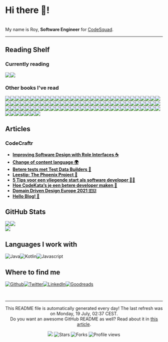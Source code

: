 
<h1>Hi there 👋!</h1>
<p><br/>My name is Roy,  <b>Software Engineer</b> for <a href="https://www.codesquad.nl" target="_blank">CodeSquad</a>.</p>
<p> </p>
<hr/>
<h2>Reading Shelf</h2>
<h3>Currently reading</h3><a href="https://www.goodreads.com/review/show/3544456407?utm_medium=api&amp;utm_source=rss"><img src="https://i.gr-assets.com/images/S/compressed.photo.goodreads.com/books/1554220386l/34084._SX98_.jpg"/></a><a href="https://www.goodreads.com/review/show/3988646995?utm_medium=api&amp;utm_source=rss"><img src="https://i.gr-assets.com/images/S/compressed.photo.goodreads.com/books/1328834323l/128172._SY160_.jpg"/></a>
<h3>Other books I've read</h3><a href="https://www.goodreads.com/review/show/4120915839?utm_medium=api&amp;utm_source=rss"><img src="https://i.gr-assets.com/images/S/compressed.photo.goodreads.com/books/1567465522l/49687098._SX50_SY75_.jpg"/></a><a href="https://www.goodreads.com/review/show/4120581195?utm_medium=api&amp;utm_source=rss"><img src="https://i.gr-assets.com/images/S/compressed.photo.goodreads.com/books/1621845791l/55827789._SY75_.jpg"/></a><a href="https://www.goodreads.com/review/show/4120578311?utm_medium=api&amp;utm_source=rss"><img src="https://i.gr-assets.com/images/S/compressed.photo.goodreads.com/books/1410786036l/23001125._SY75_.jpg"/></a><a href="https://www.goodreads.com/review/show/4105583300?utm_medium=api&amp;utm_source=rss"><img src="https://i.gr-assets.com/images/S/compressed.photo.goodreads.com/books/1529591917l/40603587._SX50_.jpg"/></a><a href="https://www.goodreads.com/review/show/4072537279?utm_medium=api&amp;utm_source=rss"><img src="https://i.gr-assets.com/images/S/compressed.photo.goodreads.com/books/1410136019l/629._SY75_.jpg"/></a><a href="https://www.goodreads.com/review/show/3913693939?utm_medium=api&amp;utm_source=rss"><img src="https://i.gr-assets.com/images/S/compressed.photo.goodreads.com/books/1400841022l/21343._SY75_.jpg"/></a><a href="https://www.goodreads.com/review/show/4056681876?utm_medium=api&amp;utm_source=rss"><img src="https://i.gr-assets.com/images/S/compressed.photo.goodreads.com/books/1590081001l/53456007._SY75_.jpg"/></a><a href="https://www.goodreads.com/review/show/3904604140?utm_medium=api&amp;utm_source=rss"><img src="https://i.gr-assets.com/images/S/compressed.photo.goodreads.com/books/1597016311l/54326146._SY75_.jpg"/></a><a href="https://www.goodreads.com/review/show/3895202465?utm_medium=api&amp;utm_source=rss"><img src="https://i.gr-assets.com/images/S/compressed.photo.goodreads.com/books/1388328985l/3023._SX50_.jpg"/></a><a href="https://www.goodreads.com/review/show/3895200845?utm_medium=api&amp;utm_source=rss"><img src="https://i.gr-assets.com/images/S/compressed.photo.goodreads.com/books/1447436542l/26530331._SY75_.jpg"/></a><a href="https://www.goodreads.com/review/show/3889092086?utm_medium=api&amp;utm_source=rss"><img src="https://i.gr-assets.com/images/S/compressed.photo.goodreads.com/books/1218495337l/1793620._SX50_.jpg"/></a><a href="https://www.goodreads.com/review/show/3817851571?utm_medium=api&amp;utm_source=rss"><img src="https://i.gr-assets.com/images/S/compressed.photo.goodreads.com/books/1595815356l/49099937._SY75_.jpg"/></a><a href="https://www.goodreads.com/review/show/3790681824?utm_medium=api&amp;utm_source=rss"><img src="https://i.gr-assets.com/images/S/compressed.photo.goodreads.com/books/1403181687l/17994._SY75_.jpg"/></a><a href="https://www.goodreads.com/review/show/3790681140?utm_medium=api&amp;utm_source=rss"><img src="https://i.gr-assets.com/images/S/compressed.photo.goodreads.com/books/1408324949l/20696006._SY75_.jpg"/></a><a href="https://www.goodreads.com/review/show/3790678561?utm_medium=api&amp;utm_source=rss"><img src="https://i.gr-assets.com/images/S/compressed.photo.goodreads.com/books/1391026083l/28815._SY75_.jpg"/></a><a href="https://www.goodreads.com/review/show/3790677502?utm_medium=api&amp;utm_source=rss"><img src="https://i.gr-assets.com/images/S/compressed.photo.goodreads.com/books/1418103804l/21913812._SY75_.jpg"/></a><a href="https://www.goodreads.com/review/show/3790673743?utm_medium=api&amp;utm_source=rss"><img src="https://i.gr-assets.com/images/S/compressed.photo.goodreads.com/books/1328562861l/8520610._SY75_.jpg"/></a><a href="https://www.goodreads.com/review/show/3712743222?utm_medium=api&amp;utm_source=rss"><img src="https://i.gr-assets.com/images/S/compressed.photo.goodreads.com/books/1435697935l/56829._SY75_.jpg"/></a><a href="https://www.goodreads.com/review/show/3790672950?utm_medium=api&amp;utm_source=rss"><img src="https://i.gr-assets.com/images/S/compressed.photo.goodreads.com/books/1255573980l/1713426._SY75_.jpg"/></a><a href="https://www.goodreads.com/review/show/3597102085?utm_medium=api&amp;utm_source=rss"><img src="https://i.gr-assets.com/images/S/compressed.photo.goodreads.com/books/1387714776l/603263._SX50_.jpg"/></a><a href="https://www.goodreads.com/review/show/3590228354?utm_medium=api&amp;utm_source=rss"><img src="https://i.gr-assets.com/images/S/compressed.photo.goodreads.com/books/1453060710l/25852784._SX50_.jpg"/></a><a href="https://www.goodreads.com/review/show/3590226945?utm_medium=api&amp;utm_source=rss"><img src="https://i.gr-assets.com/images/S/compressed.photo.goodreads.com/books/1447047702l/63697._SY75_.jpg"/></a><a href="https://www.goodreads.com/review/show/3590226080?utm_medium=api&amp;utm_source=rss"><img src="https://i.gr-assets.com/images/S/compressed.photo.goodreads.com/books/1179944053l/975959._SY75_.jpg"/></a><a href="https://www.goodreads.com/review/show/3573415523?utm_medium=api&amp;utm_source=rss"><img src="https://i.gr-assets.com/images/S/compressed.photo.goodreads.com/books/1432253110l/66354._SY75_.jpg"/></a><a href="https://www.goodreads.com/review/show/2818512813?utm_medium=api&amp;utm_source=rss"><img src="https://i.gr-assets.com/images/S/compressed.photo.goodreads.com/books/1421618636l/30659._SY75_.jpg"/></a><a href="https://www.goodreads.com/review/show/3555960050?utm_medium=api&amp;utm_source=rss"><img src="https://i.gr-assets.com/images/S/compressed.photo.goodreads.com/books/1333576876l/10127019._SY75_.jpg"/></a><a href="https://www.goodreads.com/review/show/3172074543?utm_medium=api&amp;utm_source=rss"><img src="https://i.gr-assets.com/images/S/compressed.photo.goodreads.com/books/1461354651l/15839976._SY75_.jpg"/></a><a href="https://www.goodreads.com/review/show/3159374196?utm_medium=api&amp;utm_source=rss"><img src="https://i.gr-assets.com/images/S/compressed.photo.goodreads.com/books/1309212400l/9014._SY75_.jpg"/></a><a href="https://www.goodreads.com/review/show/3152207839?utm_medium=api&amp;utm_source=rss"><img src="https://i.gr-assets.com/images/S/compressed.photo.goodreads.com/books/1382846449l/7144._SY75_.jpg"/></a><a href="https://www.goodreads.com/review/show/3141421038?utm_medium=api&amp;utm_source=rss"><img src="https://i.gr-assets.com/images/S/compressed.photo.goodreads.com/books/1388278046l/32831._SY75_.jpg"/></a><a href="https://www.goodreads.com/review/show/3141420897?utm_medium=api&amp;utm_source=rss"><img src="https://i.gr-assets.com/images/S/compressed.photo.goodreads.com/books/1308815551l/54479._SY75_.jpg"/></a><a href="https://www.goodreads.com/review/show/3141420832?utm_medium=api&amp;utm_source=rss"><img src="https://i.gr-assets.com/images/S/compressed.photo.goodreads.com/books/1494979127l/33507._SX50_.jpg"/></a><a href="https://www.goodreads.com/review/show/3141414152?utm_medium=api&amp;utm_source=rss"><img src="https://i.gr-assets.com/images/S/compressed.photo.goodreads.com/books/1337818095l/228665._SY75_.jpg"/></a><a href="https://www.goodreads.com/review/show/3141408357?utm_medium=api&amp;utm_source=rss"><img src="https://i.gr-assets.com/images/S/compressed.photo.goodreads.com/books/1391464462l/43916._SY75_.jpg"/></a><a href="https://www.goodreads.com/review/show/3133341190?utm_medium=api&amp;utm_source=rss"><img src="https://i.gr-assets.com/images/S/compressed.photo.goodreads.com/books/1531295292l/2213661._SY75_.jpg"/></a><a href="https://www.goodreads.com/review/show/3133344475?utm_medium=api&amp;utm_source=rss"><img src="https://i.gr-assets.com/images/S/compressed.photo.goodreads.com/books/1413706054l/18007564._SY75_.jpg"/></a><a href="https://www.goodreads.com/review/show/3099696842?utm_medium=api&amp;utm_source=rss"><img src="https://i.gr-assets.com/images/S/compressed.photo.goodreads.com/books/1502518360l/35074096._SY75_.jpg"/></a><a href="https://www.goodreads.com/review/show/3099697389?utm_medium=api&amp;utm_source=rss"><img src="https://i.gr-assets.com/images/S/compressed.photo.goodreads.com/books/1536766389l/41433634._SY75_.jpg"/></a><a href="https://www.goodreads.com/review/show/2818536193?utm_medium=api&amp;utm_source=rss"><img src="https://i.gr-assets.com/images/S/compressed.photo.goodreads.com/books/1317793965l/11468377._SX50_.jpg"/></a><a href="https://www.goodreads.com/review/show/3018107539?utm_medium=api&amp;utm_source=rss"><img src="https://i.gr-assets.com/images/S/compressed.photo.goodreads.com/books/1564666396l/46223297._SY75_.jpg"/></a><a href="https://www.goodreads.com/review/show/2860391629?utm_medium=api&amp;utm_source=rss"><img src="https://i.gr-assets.com/images/S/compressed.photo.goodreads.com/books/1334416842l/830502._SY75_.jpg"/></a><a href="https://www.goodreads.com/review/show/2880048420?utm_medium=api&amp;utm_source=rss"><img src="https://i.gr-assets.com/images/S/compressed.photo.goodreads.com/books/1564577305l/38820046._SY75_.jpg"/></a><a href="https://www.goodreads.com/review/show/2858884702?utm_medium=api&amp;utm_source=rss"><img src="https://i.gr-assets.com/images/S/compressed.photo.goodreads.com/books/1353277730l/11588._SY75_.jpg"/></a><a href="https://www.goodreads.com/review/show/2848655932?utm_medium=api&amp;utm_source=rss"><img src="https://i.gr-assets.com/images/S/compressed.photo.goodreads.com/books/1544963815l/34890015._SY75_.jpg"/></a><a href="https://www.goodreads.com/review/show/2822235054?utm_medium=api&amp;utm_source=rss"><img src="https://i.gr-assets.com/images/S/compressed.photo.goodreads.com/books/1465675526l/16902._SY75_.jpg"/></a><a href="https://www.goodreads.com/review/show/2822238499?utm_medium=api&amp;utm_source=rss"><img src="https://i.gr-assets.com/images/S/compressed.photo.goodreads.com/books/1403173986l/1845._SY75_.jpg"/></a><a href="https://www.goodreads.com/review/show/2822229840?utm_medium=api&amp;utm_source=rss"><img src="https://i.gr-assets.com/images/S/compressed.photo.goodreads.com/books/1535419394l/4069._SY75_.jpg"/></a><a href="https://www.goodreads.com/review/show/2818535540?utm_medium=api&amp;utm_source=rss"><img src="https://i.gr-assets.com/images/S/compressed.photo.goodreads.com/books/1388211242l/69571._SY75_.jpg"/></a><a href="https://www.goodreads.com/review/show/2822219160?utm_medium=api&amp;utm_source=rss"><img src="https://i.gr-assets.com/images/S/compressed.photo.goodreads.com/books/1566425108l/33._SX50_.jpg"/></a><a href="https://www.goodreads.com/review/show/2818512961?utm_medium=api&amp;utm_source=rss"><img src="https://i.gr-assets.com/images/S/compressed.photo.goodreads.com/books/1388607391l/12321._SY75_.jpg"/></a><a href="https://www.goodreads.com/review/show/2818513063?utm_medium=api&amp;utm_source=rss"><img src="https://i.gr-assets.com/images/S/compressed.photo.goodreads.com/books/1390055828l/28862._SY75_.jpg"/></a><a href="https://www.goodreads.com/review/show/2812986174?utm_medium=api&amp;utm_source=rss"><img src="https://i.gr-assets.com/images/S/compressed.photo.goodreads.com/books/1164045516l/3590._SY75_.jpg"/></a><a href="https://www.goodreads.com/review/show/2818512790?utm_medium=api&amp;utm_source=rss"><img src="https://i.gr-assets.com/images/S/compressed.photo.goodreads.com/books/1386925655l/30289._SY75_.jpg"/></a><a href="https://www.goodreads.com/review/show/2812986133?utm_medium=api&amp;utm_source=rss"><img src="https://i.gr-assets.com/images/S/compressed.photo.goodreads.com/books/1516211014l/332613._SX50_.jpg"/></a><a href="https://www.goodreads.com/review/show/2812985091?utm_medium=api&amp;utm_source=rss"><img src="https://i.gr-assets.com/images/S/compressed.photo.goodreads.com/books/1511302904l/890._SX50_.jpg"/></a><a href="https://www.goodreads.com/review/show/2812985424?utm_medium=api&amp;utm_source=rss"><img src="https://i.gr-assets.com/images/S/compressed.photo.goodreads.com/books/1351643740l/4381._SY75_.jpg"/></a><a href="https://www.goodreads.com/review/show/2812985029?utm_medium=api&amp;utm_source=rss"><img src="https://i.gr-assets.com/images/S/compressed.photo.goodreads.com/books/1439632243l/24178._SY75_.jpg"/></a><a href="https://www.goodreads.com/review/show/2812984321?utm_medium=api&amp;utm_source=rss"><img src="https://i.gr-assets.com/images/S/compressed.photo.goodreads.com/books/1320399351l/1885._SY75_.jpg"/></a><a href="https://www.goodreads.com/review/show/2809368710?utm_medium=api&amp;utm_source=rss"><img src="https://i.gr-assets.com/images/S/compressed.photo.goodreads.com/books/1388432490l/2761._SY75_.jpg"/></a><a href="https://www.goodreads.com/review/show/2771448234?utm_medium=api&amp;utm_source=rss"><img src="https://i.gr-assets.com/images/S/compressed.photo.goodreads.com/books/1417900846l/29579._SX50_.jpg"/></a><a href="https://www.goodreads.com/review/show/2769626816?utm_medium=api&amp;utm_source=rss"><img src="https://i.gr-assets.com/images/S/compressed.photo.goodreads.com/books/1336930564l/193755._SY75_.jpg"/></a><a href="https://www.goodreads.com/review/show/2759690509?utm_medium=api&amp;utm_source=rss"><img src="https://i.gr-assets.com/images/S/compressed.photo.goodreads.com/books/1536862019l/40277241._SX50_.jpg"/></a><a href="https://www.goodreads.com/review/show/2759690266?utm_medium=api&amp;utm_source=rss"><img src="https://i.gr-assets.com/images/S/compressed.photo.goodreads.com/books/1333578746l/3869._SX50_.jpg"/></a><a href="https://www.goodreads.com/review/show/4071632939?utm_medium=api&amp;utm_source=rss"><img src="https://i.gr-assets.com/images/S/compressed.photo.goodreads.com/books/1553978907l/44663865._SY75_.jpg"/></a><a href="https://www.goodreads.com/review/show/3005524854?utm_medium=api&amp;utm_source=rss"><img src="https://i.gr-assets.com/images/S/compressed.photo.goodreads.com/books/1328834807l/5608045._SX50_.jpg"/></a><a href="https://www.goodreads.com/review/show/4119004409?utm_medium=api&amp;utm_source=rss"><img src="https://i.gr-assets.com/images/S/compressed.photo.goodreads.com/books/1328827864l/1931426._SX50_.jpg"/></a><a href="https://www.goodreads.com/review/show/3544456407?utm_medium=api&amp;utm_source=rss"><img src="https://i.gr-assets.com/images/S/compressed.photo.goodreads.com/books/1554220386l/34084._SY75_.jpg"/></a><a href="https://www.goodreads.com/review/show/3544456398?utm_medium=api&amp;utm_source=rss"><img src="https://i.gr-assets.com/images/S/compressed.photo.goodreads.com/books/1370918050l/5094._SY75_.jpg"/></a><a href="https://www.goodreads.com/review/show/4079057254?utm_medium=api&amp;utm_source=rss"><img src="https://i.gr-assets.com/images/S/compressed.photo.goodreads.com/books/1324147949l/8677004._SX50_.jpg"/></a><a href="https://www.goodreads.com/review/show/4078100703?utm_medium=api&amp;utm_source=rss"><img src="https://i.gr-assets.com/images/S/compressed.photo.goodreads.com/books/1348067012l/1035377._SX50_.jpg"/></a><a href="https://www.goodreads.com/review/show/4072539657?utm_medium=api&amp;utm_source=rss"><img src="https://i.gr-assets.com/images/S/compressed.photo.goodreads.com/books/1348430512l/13629._SX50_.jpg"/></a><a href="https://www.goodreads.com/review/show/4048213422?utm_medium=api&amp;utm_source=rss"><img src="https://i.gr-assets.com/images/S/compressed.photo.goodreads.com/books/1554220416l/43615._SY75_.jpg"/></a><a href="https://www.goodreads.com/review/show/2865561426?utm_medium=api&amp;utm_source=rss"><img src="https://i.gr-assets.com/images/S/compressed.photo.goodreads.com/books/1287493789l/179133._SX50_.jpg"/></a><a href="https://www.goodreads.com/review/show/4051749605?utm_medium=api&amp;utm_source=rss"><img src="https://i.gr-assets.com/images/S/compressed.photo.goodreads.com/books/1328001524l/12341557._SY75_.jpg"/></a><a href="https://www.goodreads.com/review/show/4051748121?utm_medium=api&amp;utm_source=rss"><img src="https://i.gr-assets.com/images/S/compressed.photo.goodreads.com/books/1328794822l/6356190._SY75_.jpg"/></a><a href="https://www.goodreads.com/review/show/4051054258?utm_medium=api&amp;utm_source=rss"><img src="https://i.gr-assets.com/images/S/compressed.photo.goodreads.com/books/1386965353l/18891716._SY75_.jpg"/></a><a href="https://www.goodreads.com/review/show/3790671528?utm_medium=api&amp;utm_source=rss"><img src="https://i.gr-assets.com/images/S/compressed.photo.goodreads.com/books/1436735207l/10569._SY75_.jpg"/></a><a href="https://www.goodreads.com/review/show/3521167253?utm_medium=api&amp;utm_source=rss"><img src="https://i.gr-assets.com/images/S/compressed.photo.goodreads.com/books/1348856445l/1602573._SY75_.jpg"/></a><a href="https://www.goodreads.com/review/show/3524934330?utm_medium=api&amp;utm_source=rss"><img src="https://i.gr-assets.com/images/S/compressed.photo.goodreads.com/books/1550072591l/44002485._SX50_.jpg"/></a><a href="https://www.goodreads.com/review/show/3208009050?utm_medium=api&amp;utm_source=rss"><img src="https://i.gr-assets.com/images/S/compressed.photo.goodreads.com/books/1396837641l/4845._SX50_.jpg"/></a><a href="https://www.goodreads.com/review/show/3345591349?utm_medium=api&amp;utm_source=rss"><img src="https://i.gr-assets.com/images/S/compressed.photo.goodreads.com/books/1391733255l/20744863._SX50_.jpg"/></a><a href="https://www.goodreads.com/review/show/3182911566?utm_medium=api&amp;utm_source=rss"><img src="https://i.gr-assets.com/images/S/compressed.photo.goodreads.com/books/1358916543l/13507787._SX50_.jpg"/></a><a href="https://www.goodreads.com/review/show/3182906998?utm_medium=api&amp;utm_source=rss"><img src="https://i.gr-assets.com/images/S/compressed.photo.goodreads.com/books/1415590078l/23333087._SX50_.jpg"/></a><a href="https://www.goodreads.com/review/show/3143674389?utm_medium=api&amp;utm_source=rss"><img src="https://i.gr-assets.com/images/S/compressed.photo.goodreads.com/books/1348196056l/84985._SX50_.jpg"/></a><a href="https://www.goodreads.com/review/show/3182905273?utm_medium=api&amp;utm_source=rss"><img src="https://i.gr-assets.com/images/S/compressed.photo.goodreads.com/books/1348519150l/6399113._SX50_.jpg"/></a><a href="https://www.goodreads.com/review/show/3168062878?utm_medium=api&amp;utm_source=rss"><img src="https://i.gr-assets.com/images/S/compressed.photo.goodreads.com/books/1294497489l/6593810._SX50_.jpg"/></a><a href="https://www.goodreads.com/review/show/3182903178?utm_medium=api&amp;utm_source=rss"><img src="https://i.gr-assets.com/images/S/compressed.photo.goodreads.com/books/1336278962l/13607232._SX50_.jpg"/></a><a href="https://www.goodreads.com/review/show/3168063191?utm_medium=api&amp;utm_source=rss"><img src="https://i.gr-assets.com/images/S/compressed.photo.goodreads.com/books/1432497082l/20873338._SX50_.jpg"/></a><a href="https://www.goodreads.com/review/show/3182906633?utm_medium=api&amp;utm_source=rss"><img src="https://i.gr-assets.com/images/S/compressed.photo.goodreads.com/books/1419183325l/23333089._SX50_.jpg"/></a><a href="https://www.goodreads.com/review/show/3056909654?utm_medium=api&amp;utm_source=rss"><img src="https://i.gr-assets.com/images/S/compressed.photo.goodreads.com/books/1347390905l/85012._SX50_.jpg"/></a><a href="https://www.goodreads.com/review/show/3056909475?utm_medium=api&amp;utm_source=rss"><img src="https://i.gr-assets.com/images/S/compressed.photo.goodreads.com/books/1348015290l/161302._SX50_.jpg"/></a><a href="https://www.goodreads.com/review/show/3056909486?utm_medium=api&amp;utm_source=rss"><img src="https://i.gr-assets.com/images/S/compressed.photo.goodreads.com/books/1348429383l/224132._SX50_.jpg"/></a><a href="https://www.goodreads.com/review/show/3056909563?utm_medium=api&amp;utm_source=rss"><img src="https://i.gr-assets.com/images/S/compressed.photo.goodreads.com/books/1348288284l/337302._SX50_.jpg"/></a><a href="https://www.goodreads.com/review/show/3056909611?utm_medium=api&amp;utm_source=rss"><img src="https://i.gr-assets.com/images/S/compressed.photo.goodreads.com/books/1372043941l/1311542._SX50_.jpg"/></a><a href="https://www.goodreads.com/review/show/3080950900?utm_medium=api&amp;utm_source=rss"><img src="https://i.gr-assets.com/images/S/compressed.photo.goodreads.com/books/1307392511l/10288718._SX50_.jpg"/></a><a href="https://www.goodreads.com/review/show/3056908559?utm_medium=api&amp;utm_source=rss"><img src="https://i.gr-assets.com/images/S/compressed.photo.goodreads.com/books/1328765022l/1069827._SX50_.jpg"/></a><a href="https://www.goodreads.com/review/show/3005525373?utm_medium=api&amp;utm_source=rss"><img src="https://i.gr-assets.com/images/S/compressed.photo.goodreads.com/books/1348818347l/6487349._SX50_.jpg"/></a><a href="https://www.goodreads.com/review/show/3056909436?utm_medium=api&amp;utm_source=rss"><img src="https://i.gr-assets.com/images/S/compressed.photo.goodreads.com/books/1347810217l/8082269._SX50_.jpg"/></a><a href="https://www.goodreads.com/review/show/3056909288?utm_medium=api&amp;utm_source=rss"><img src="https://i.gr-assets.com/images/S/compressed.photo.goodreads.com/books/1347640457l/8686650._SX50_.jpg"/></a><a href="https://www.goodreads.com/review/show/3005523605?utm_medium=api&amp;utm_source=rss"><img src="https://i.gr-assets.com/images/S/compressed.photo.goodreads.com/books/1356950144l/15752713._SX50_.jpg"/></a>
<h2>Articles</h2>
<h3>CodeCraftr</h3>
<ul>
  <li><a href="https://www.codecraftr.nl/interfaces-defining-roles/"><b>Improving Software Design with Role Interfaces ☕</b></a></li>
  <li><a href="https://www.codecraftr.nl/blog-content-language-switch/"><b>Change of content language 🌍</b></a></li>
  <li><a href="https://www.codecraftr.nl/betere-tests-met-test-data-builders/"><b>Betere tests met Test Data Builders 🔨</b></a></li>
  <li><a href="https://www.codecraftr.nl/the-phoenix-project-lessen-en-review/"><b>Leestip: The Phoenix Project 📙</b></a></li>
  <li><a href="https://www.codecraftr.nl/startende-software-developer-tips/"><b>5 Tips voor een vliegende start als software developer 👨‍💻</b></a></li>
  <li><a href="https://www.codecraftr.nl/kracht-van-codekatas/"><b>Hoe CodeKata’s je een betere developer maken 🥋</b></a></li>
  <li><a href="https://www.codecraftr.nl/ddd-europe-2021/"><b>Domain Driven Design Europe 2021 🇪🇺</b></a></li>
  <li><a href="https://www.codecraftr.nl/hello-blog/"><b>Hello Blog! 👋</b></a></li>
</ul>
<h2>GitHub Stats</h2><a href="https://github.com/rstraub/rstraub"><img align="center" src="https://github-readme-stats.vercel.app/api/top-langs/?username=rstraub&amp;title_color=24292e&amp;text_color=24292e&amp;icon_color=24292e&amp;bg_color=ffffff"/></a><a href="https://github.com/rstraub/rstraub"><img align="center" src="https://github-readme-stats.vercel.app/api?username=rstraub&amp;show_icons=true&amp;line_height=27&amp;count_private=true&amp;title_color=24292e&amp;text_color=24292e&amp;icon_color=24292e&amp;bg_color=ffffff"/></a><br/><a href="https://github.com/rstraub/rstraub"><img align="center" src="https://github-readme-stats.vercel.app/api/pin/?username=rstraub&amp;repo=rstraub&amp;title_color=24292e&amp;text_color=24292e&amp;icon_color=24292e&amp;bg_color=ffffff"/></a>
<h2>Languages I work with</h2>
<p><img alt="Java" src="https://img.shields.io/badge/-Java-46a2f1?style=flat-square&logo=java&logoColor=white"/><img alt="Kotlin" src="https://img.shields.io/badge/-Kotlin-46a2f1?style=flat-square&logo=kotlin&logoColor=white"/><img alt="Javascript" src="https://img.shields.io/badge/-Javascript-870e5c?style=flat-square&logo=javascript&logoColor=white"/>
</p>
<h2>Where to find me</h2>
<p><a href="https://github.com/rstraub" target="_blank"><img alt="Github" src="https://img.shields.io/badge/Github-%2312100E.svg?&style=for-the-badge&logo=Github&logoColor=white"/></a><a href="https://twitter.com/CCraftr" target="_blank"><img alt="Twitter" src="https://img.shields.io/badge/Twitter-%231DA1F2.svg?&style=for-the-badge&logo=Twitter&logoColor=white"/></a><a href="https://www.linkedin.com/in/r-straub/" target="_blank"><img alt="LinkedIn" src="https://img.shields.io/badge/LinkedIn-%230077B5.svg?&style=for-the-badge&logo=LinkedIn&logoColor=white"/></a><a href="https://www.goodreads.com/review/list/95074711" target="_blank"><img alt="Goodreads" src="https://img.shields.io/badge/Goodreads-%234285F4.svg?&style=for-the-badge&logo=google-chrome&logoColor=white"/></a>
</p><br/>
<hr/>
<p align="center">This README file is automatically generated every day! The last refresh was on Monday, 19 July, 02:37 CEST.<br/>Do you want an awesome GitHub README as well? Read about it in <a href="https://medium.com/@arjenbrandenburgh/you-should-stand-out-on-github-with-a-readme-profile-467e047b6c18" target="_blank">this article</a>.</p>
<p align="center"><img src="https://github.com/rstraub/rstraub/workflows/README%20build/badge.svg"/> <img alt="Stars" src="https://img.shields.io/github/stars/arjenbrandenburgh/arjenbrandenburgh?style=flat-square&labelColor=343b41"/> <img alt="Forks" src="https://img.shields.io/github/forks/arjenbrandenburgh/arjenbrandenburgh?style=flat-square&labelColor=343b41"/> <img src="https://gpvc.arturio.dev/rstraub" alt="Profile views"/></p>